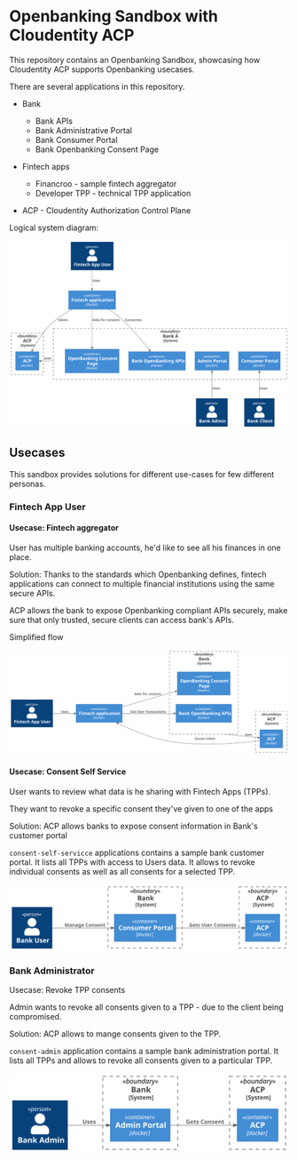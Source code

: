 # Openbanking Sandbox with Cloudentity ACP

This repository contains an Openbanking Sandbox, showcasing how Cloudentity ACP supports
Openbanking usecases.

There are several applications in this repository.

- Bank

  - Bank APIs
  - Bank Administrative Portal
  - Bank Consumer Portal
  - Bank Openbanking Consent Page

- Fintech apps

  - Financroo - sample fintech aggregator
  - Developer TPP - technical TPP application

- ACP - Cloudentity Authorization Control Plane

Logical system diagram:

![](diagrams/logical.svg)

## Usecases

This sandbox provides solutions for different use-cases for few different
personas.

### Fintech App User

#### Usecase: Fintech aggregator

User has multiple banking accounts, he'd like to see all his finances in one place.

Solution: Thanks to the standards which Openbanking defines, fintech applications
can connect to multiple financial institutions using the same secure APIs.

ACP allows the bank to expose Openbanking compliant APIs securely, make sure
that only trusted, secure clients can access bank's APIs.

Simplified flow

![](diagrams/fintech.svg)

#### Usecase: Consent Self Service

User wants to review what data is he sharing with Fintech Apps (TPPs).

They want to revoke a specific consent they've given to one of the apps

Solution: ACP allows banks to expose consent information in Bank's customer portal

`consent-self-servicce` applications contains a sample bank customer portal.
It lists all TPPs with access to Users data.
It allows to revoke individual consents as well as all consents for a selected TPP.

![](diagrams/consent-self-service.svg)

### Bank Administrator

Usecase: Revoke TPP consents

Admin wants to revoke all consents given to a TPP - due to the client being compromised.

Solution: ACP allows to mange consents given to the TPP.

`consent-admin` application contains a sample bank administration portal.
It lists all TPPs and allows to revoke all consents given to a particular TPP.

![](diagrams/consent-admin.svg)
